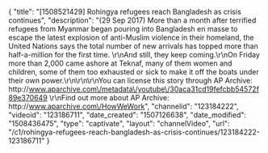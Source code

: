 {
    "title": "[1508521429] Rohingya refugees reach Bangladesh as crisis continues",
    "description": "(29 Sep 2017) More than a month after terrified refugees from Myanmar began pouring into Bangladesh en masse to escape the latest explosion of anti-Muslim violence in their homeland, the United Nations says the total number of new arrivals has topped more than half-a-million for the first time. \r\nAnd still, they keep coming.\r\nOn Friday more than 2,000 came ashore at Teknaf, many of them women and children, some of them too exhausted or sick to make it off the boats under their own power.\r\n\r\n\r\nYou can license this story through AP Archive: http:\/\/www.aparchive.com\/metadata\/youtube\/30aca31cd19fefcbb54572f89e370649 \r\nFind out more about AP Archive: http:\/\/www.aparchive.com\/HowWeWork",
    "channelid": "123184222",
    "videoid": "123186711",
    "date_created": "1507126638",
    "date_modified": "1508436475",
    "type": "captivate",
    "layout": "channelVideo",
    "url": "\/c1\/rohingya-refugees-reach-bangladesh-as-crisis-continues\/123184222-123186711"
}